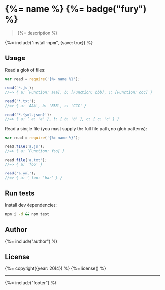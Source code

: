 # {%= name %} {%= badge("fury") %}

> {%= description %}

{%= include("install-npm", {save: true}) %}

## Usage

Read a glob of files:

```js
var read = require('{%= name %}');

read('*.js');
//=> { a: [Function: aaa], b: [Function: bbb], c: [Function: ccc] }

read('*.txt');
//=> { a: 'AAA', b: 'BBB', c: 'CCC' }

read('*.{yml,json}');
//=> { a: { a: 'a' }, b: { b: 'b' }, c: { c: 'c' } }
```

Read a single file (you must supply the full file path, no glob patterns):

```js
var read = require('{%= name %}');

read.file('a.js');
//=> { a: [Function: foo] }

read.file('a.txt');
//=> { a: 'foo' }

read('a.yml');
//=> { a: { foo: 'bar' } }
```

## Run tests

Install dev dependencies:

```bash
npm i -d && npm test
```

## Author
{%= include("author") %}

## License
{%= copyright({year: 2014}) %}
{%= license() %}

***

{%= include("footer") %}